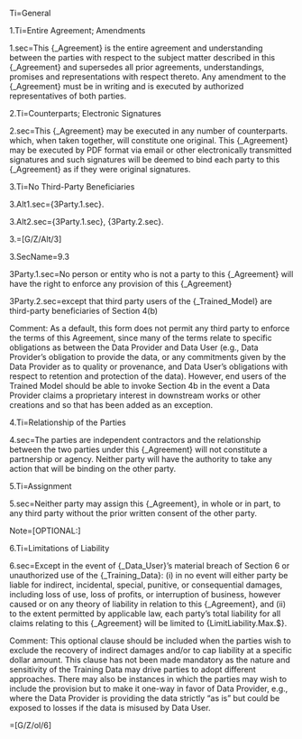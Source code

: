 Ti=General

1.Ti=Entire Agreement; Amendments

1.sec=This {_Agreement} is the entire agreement and understanding between the parties with respect to the subject matter described in this {_Agreement} and supersedes all prior agreements, understandings, promises and representations with respect thereto. Any amendment to the {_Agreement} must be in writing and is executed by authorized representatives of both parties.

2.Ti=Counterparts; Electronic Signatures

2.sec=This {_Agreement} may be executed in any number of counterparts. which, when taken together, will constitute one original. This {_Agreement} may be executed by PDF format via email or other electronically transmitted signatures and such signatures will be deemed to bind each party to this {_Agreement} as if they were original signatures.

3.Ti=No Third-Party Beneficiaries

3.Alt1.sec={3Party.1.sec}.

3.Alt2.sec={3Party.1.sec}, {3Party.2.sec}.

3.=[G/Z/Alt/3]

3.SecName=9.3

3Party.1.sec=No person or entity who is not a party to this {_Agreement} will have the right to enforce any provision of this {_Agreement}

3Party.2.sec=except that third party users of the {_Trained_Model} are third-party beneficiaries of Section 4(b)

Comment: As a default, this form does not permit any third party to enforce the terms of this Agreement, since many of the terms relate to specific obligations as between the Data Provider and Data User (e.g., Data Provider’s obligation to provide the data, or any commitments given by the Data Provider as to quality or provenance, and Data User’s obligations with respect to retention and protection of the data). However, end users of the Trained Model should be able to invoke Section 4b in the event a Data Provider claims a proprietary interest in downstream works or other creations and so that has been added as an exception.

4.Ti=Relationship of the Parties

4.sec=The parties are independent contractors and the relationship between the two parties under this {_Agreement} will not constitute a partnership or agency. Neither party will have the authority to take any action that will be binding on the other party.

5.Ti=Assignment

5.sec=Neither party may assign this {_Agreement}, in whole or in part, to any third party without the prior written consent of the other party.

Note=[OPTIONAL:]

6.Ti=Limitations of Liability

6.sec=Except in the event of {_Data_User}’s material breach of Section 6 or unauthorized use of the {_Training_Data}: (i) in no event will either party be liable for indirect, incidental, special, punitive, or consequential damages, including loss of use, loss of profits, or interruption of business, however caused or on any theory of liability in relation to this {_Agreement}, and (ii) to the extent permitted by applicable law, each party’s total liability for all claims relating to this {_Agreement} will be limited to {LimitLiability.Max.$}.

Comment: This optional clause should be included when the parties wish to exclude the recovery of indirect damages and/or to cap liability at a specific dollar amount. This clause has not been made mandatory as the nature and sensitivity of the Training Data may drive parties to adopt different approaches. There may also be instances in which the parties may wish to include the provision but to make it one-way in favor of Data Provider, e.g., where the Data Provider is providing the data strictly “as is” but could be exposed to losses if the data is misused by Data User.

=[G/Z/ol/6]
